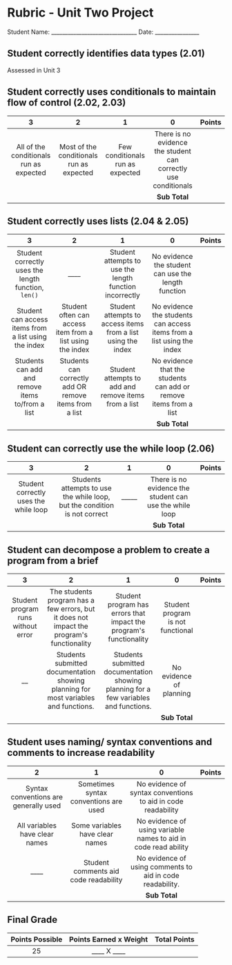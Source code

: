 # Rubric - Unit Two Project
<!-- Currently neither project requires students casting, identifying multiple data types, creating lists of different types, or using nested lists. -->
<!-- This project will require a lot of the same skills as previous projects. These skills have not been listed here, as the expectation is that they have already been mastered. -->

Student Name: _______________________________ Date: ________________

## Student correctly identifies data types (2.01)

Assessed in Unit 3

<!--### Student correctly use casting (2.01)

|3 |2 |1 |0 |Points
|:-:|:-:|:-:|:-:|:-:|
| Student always uses casting correctly| Student mostly uses casting correctly | Student sometimes uses casting correctly| There is no evidence that the student can use casting correctly |_ _ _ _|
|**Sub Total**||||_ _ _ _|-->

## Student correctly uses conditionals to maintain flow of control (2.02, 2.03)

|3 |2 |1 |0 |Points
|:-:|:-:|:-:|:-:|:-:|  
| All of the conditionals run as expected | Most of the conditionals run as expected | Few conditionals run as expected| There is no evidence the student can correctly use conditionals ||
||||**Sub Total**||

## Student correctly uses lists (2.04 & 2.05)

|3 |2 |1 |0 |Points
|:-:|:-:|:-:|:-:|:-:|  
|Student correctly uses the length function, `len()`| ____ |Student attempts to use the length function incorrectly | No evidence the student can use the length function| |
|Student can access items from a list using the index | Student often can access item from a list using the index| Student attempts to access items from a list using the index| No evidence the students can access items from a list using the index||
|Students can add and remove items to/from a list| Students can correctly add OR remove items from a list| Student attempts to add and remove items from a list| No evidence that the students can add or remove items from a list||
||||**Sub Total**||

## Student can correctly use the while loop (2.06)

|3 |2 |1 |0 |Points
|:-:|:-:|:-:|:-:|:-:|
|Student correctly uses the while loop | Students attempts to use the while loop, but the condition is not correct|_____|There is no evidence the student can use the while loop| |
||||**Sub Total**||

## Student can decompose a problem to create a program from a brief

|3 |2 |1 |0 |Points
|:-:|:-:|:-:|:-:|:-:|
|Student program runs without error | The students program has a few errors, but it does not impact the program's functionality | Student program has errors that impact the program's functionality | Student program is not functional ||
| __ | Students submitted documentation showing planning for most variables and functions.| Students submitted documentation showing planning for a few variables and functions.| No evidence of planning||
||||**Sub Total**||

## Student uses naming/ syntax conventions and comments to increase readability

|2 |1 |0 |Points
|:-:|:-:|:-:|:-:|
|Syntax conventions are generally used |Sometimes syntax conventions are used| No evidence of syntax conventions to aid in code readability||
|All variables have clear names| Some variables have clear names| No evidence of using variable names to aid in code read ability||
|____|Student comments aid code readability| No evidence of using comments to aid in code readability.||
|||**Sub Total**||

## Final Grade

| Points Possible | Points Earned x Weight | Total Points|
|:-:|:-:|:-:|
|25| ____ X ____||
